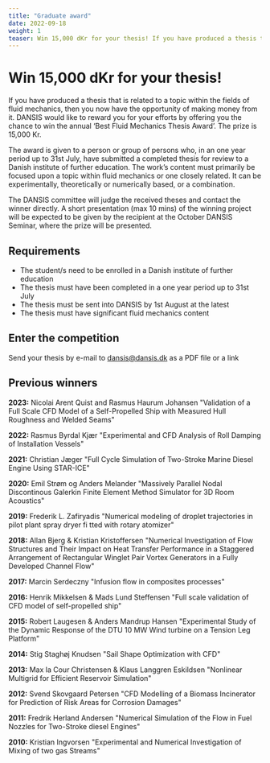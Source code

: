 ```yaml
---
title: "Graduate award"
date: 2022-09-18
weight: 1
teaser: Win 15,000 dKr for your thesis! If you have produced a thesis that is related to a topic within the fields of fluid mechanics, then you now have the opportunity of making money from it.
---
```


# Win 15,000 dKr for your thesis!

If you have produced a thesis that is related to a topic within the fields of fluid mechanics, then you now have the opportunity of making money from it.
DANSIS would like to reward you for your efforts by offering you the chance to win the annual ‘Best Fluid Mechanics Thesis Award’. The prize is 15,000 Kr.

The award is given to a person or group of persons who, in an one year period up to 31st July, have submitted a completed thesis for review to a Danish institute of further education.
The work’s content must primarily be focused upon a topic within fluid mechanics or one closely related. It can be experimentally, theoretically or numerically based, or a combination.

The DANSIS committee will judge the received theses and contact the winner directly. A short presentation (max 10 mins) of the winning project will be expected to be given by the recipient at the October
DANSIS Seminar, where the prize will be presented.

## Requirements
- The student/s need to be enrolled in a Danish institute of further education
- The thesis must have been completed in a one year period up to 31st July
- The thesis must be sent into DANSIS by 1st August at the latest
- The thesis must have significant fluid mechanics content

## Enter the competition
Send your thesis by e-mail to dansis@dansis.dk as a PDF file or a link

## Previous winners

**2023:**  Nicolai Arent Quist and Rasmus Haurum Johansen "Validation of a Full Scale CFD Model of a Self-Propelled Ship with Measured Hull Roughness and Welded Seams"

**2022:**  Rasmus Byrdal Kjær "Experimental and CFD Analysis of Roll Damping of Installation Vessels"

**2021:** Christian Jæger "Full Cycle Simulation of Two-Stroke Marine Diesel Engine Using STAR-ICE"

**2020:** Emil Strøm og Anders Melander "Massively Parallel Nodal Discontinous Galerkin Finite Element Method Simulator for 3D Room Acoustics"

**2019:** Frederik L. Zafiryadis "Numerical modeling of droplet trajectories in pilot plant spray dryer fi tted with rotary atomizer"

**2018:** Allan Bjerg & Kristian Kristoffersen "Numerical Investigation of Flow Structures and Their Impact on Heat Transfer Performance in a Staggered Arrangement of Rectangular Winglet Pair Vortex Generators in a Fully Developed Channel Flow"

**2017:** Marcin Serdeczny "Infusion flow in composites processes"

**2016:** Henrik Mikkelsen & Mads Lund Steffensen "Full scale validation of CFD model of self-propelled ship"

**2015:** Robert Laugesen & Anders Mandrup Hansen "Experimental Study of the Dynamic Response of the DTU 10 MW Wind turbine on a Tension Leg Platform"

**2014:** Stig Staghøj Knudsen "Sail Shape Optimization with CFD"

**2013:** Max la Cour Christensen & Klaus Langgren Eskildsen "Nonlinear Multigrid for Efficient Reservoir Simulation"

**2012:** Svend Skovgaard Petersen "CFD Modelling of a Biomass Incinerator for Prediction of Risk Areas for Corrosion Damages"

**2011:** Fredrik Herland Andersen "Numerical Simulation of the Flow in Fuel Nozzles for Two-Stroke diesel Engines"

**2010:** Kristian Ingvorsen "Experimental and Numerical Investigation of Mixing of two gas Streams"